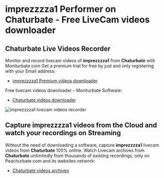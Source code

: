 # imprezzzza1 Performer on Chaturbate - Free LiveCam videos downloader

## Chaturbate Live Videos Recorder

Monitor and record livecam videos of **imprezzzza1** from **Chaturbate** with Moniturbate.com
Get a premium trial for free by just and only registering with your Email address:
* [imprezzzza1 Premium videos downloader](https://moniturbate.com/request-demo-licence-key.html)

Free livecam videos downloader - Moniturbate Software:
* [Chaturbate videos downloader](https://moniturbate.com/moniturbate-download-software.html)

![imprezzzza1 livecam videos recorder](https://peachurnet.com/templates/moniturbate-software.png)


## Capture imprezzzza1 videos from the Cloud and watch your recordings on Streaming

Without the need of downloading a software, capture **imprezzzza1** livecam videos from **Chaturbate** 100% online.
Watch Livecam archives from **Chaturbate** unlimitedly from thousands of existing recordings, only on Peachurbate.com and its websites network:
* [Chaturbate videos archives](https://peachurnet.com/)